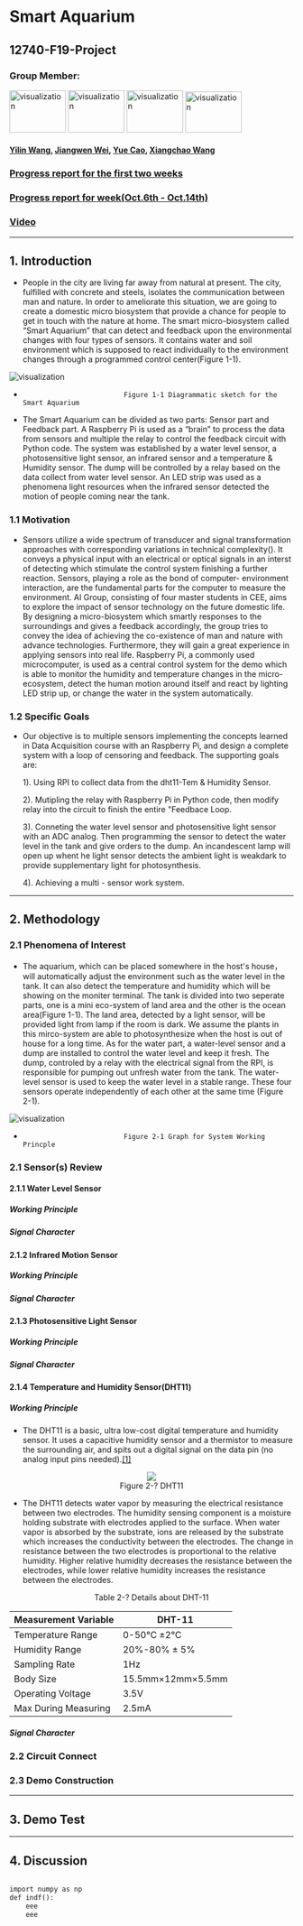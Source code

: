 
# Smart Aquarium
## 12740-F19-Project

### Group Member: 

<div class="test">
    <img src="Pht/YLW.JPG" alt="visualization" width="100" height="75" />
    <img src="Pht/JWW.jpg" alt="visualization" width="100" height="75" />
    <img src="Pht/YC.JPG" alt="visualization" width="100" height="75" />
    <img src="Pht/XCW.JPG" alt="visualization" width="100" height="73" />
</div>
    
#### [Yilin Wang](mailto:yilinw2@andrew.cmu.edu), [Jiangwen Wei](mailto:jiangwew@andrew.cmu.edu), [Yue Cao](mailto:yuec3@andrew.cmu.edu), [Xiangchao Wang](mailto:xiangchw@andrew.cmu.edu)

### [Progress report for the first two weeks](https://dylan-wyl10.github.io/12740/index.html)
### [Progress report for week(Oct.6th - Oct.14th)]()
### [Video]()

---------------------
## 1. Introduction

* People in the city are living far away from natural at present. The city, fulfilled with concrete and steels, isolates the communication between man and nature. In order to ameliorate this situation, we are going to create a domestic micro biosystem that provide a chance for people to get in touch with the nature at home. The smart micro-biosystem called “Smart Aquarium” that can detect and feedback upon the environmental changes with four types of sensors. It contains water and soil environment which is supposed to react individually to the environment changes through a programmed control center(Figure 1-1). 

<p><img src="image012%E7%9A%84%E5%89%AF%E6%9C%AC.jpg" alt="visualization" /></p>

-                              Figure 1-1 Diagrammatic sketch for the Smart Aquarium

* The Smart Aquarium can be divided as two parts: Sensor part and Feedback part. A Raspberry Pi is used as a “brain” to process the data from sensors and multiple the relay to control the feedback circuit with Python code. The system was established by a water level sensor, a photosensitive light sensor, an infrared sensor and a temperature & Humidity sensor. The dump will be controlled by a relay based on the data collect from water level sensor. An LED strip was used as a phenomena light resources when the infrared sensor detected the motion of people coming near the tank. 

### 1.1 Motivation

* Sensors utilize a wide spectrum of transducer and signal transformation approaches with corresponding variations in technical complexity(). It conveys a physical input with an electrical or optical signals in an interst of detecting which stimulate the control system finishing a further reaction. Sensors, playing a role as the bond of computer- environment interaction, are the fundamental parts for the computer to measure the environment. AI Group, consisting of four master students in CEE, aims to explore the impact of sensor technology on the future domestic life. By designing a micro-biosystem which smartly responses to the surroundings and gives a feedback accordingly, the group tries to convey the idea of achieving the co-existence of man and nature with advance technologies. Furthermore, they will gain a great experience in applying sensors into real life. Raspberry Pi, a commonly used microcomputer, is used as a central control system for the demo which is able to monitor the humidity and temperature changes in the micro-ecosystem, detect the human motion around itself and react by lighting LED strip up, or change the water in the system automatically. 

### 1.2 Specific Goals

* Our objective is to multiple sensors implementing the concepts learned in Data Acquisition course with an Raspberry Pi, and design a complete system with a loop of censoring and feedback. The supporting goals are:

    1). Using RPI to collect data from the dht11-Tem & Humidity Sensor. 

    2). Mutipling the relay with Raspberry Pi in Python code, then modify relay into the circuit to finish the entire "Feedbace Loop. 

    3). Conneting the water level sensor and photosensitive light sensor with an ADC analog. Then programming the sensor to detect the water level in the tank and give orders to the dump. An incandescent lamp will open up whent he light sensor detects the ambient light is weakdark to provide supplementary light for photosynthesis. 

    4). Achieving a multi - sensor work system. 

---------------------
## 2. Methodology 

### 2.1 Phenomena of Interest

* The aquarium, which can be placed somewhere in the host's house，will automatically adjust the environment such as the water level in the tank. It can also detect the temperature and humidity which will be showing on the moniter terminal. The tank is divided into two seperate parts, one is a mini eco-system of land area and the other is the ocean area(Figure 1-1). The land area, detected by a light sensor, will be provided light from lamp if the room is dark. We assume the plants in this mirco-system are able to photosynthesize when the host is out of house for a long time. As for the water part, a water-level sensor and a dump are installed to control the water level and keep it fresh. The dump, controled by a relay with the electrical signal from the RPI, is responsible for pumping out unfresh water from the tank. The water-level sensor is used to keep the water level in a stable range. These four sensors operate independently of each other at the same time (Figure 2-1).

<p><img src="xxxxxx" alt="visualization" /></p>

-                              Figure 2-1 Graph for System Working Princple

### 2.1 Sensor(s) Review

#### 2.1.1 Water Level Sensor

##### Working Principle

##### Signal Character

#### 2.1.2 Infrared Motion Sensor

##### Working Principle

##### Signal Character

#### 2.1.3 Photosensitive Light Sensor 

##### Working Principle

##### Signal Character

#### 2.1.4 Temperature and Humidity Sensor(DHT11)

##### Working Principle

* The DHT11 is a basic, ultra low-cost digital temperature and humidity sensor. It uses a capacitive humidity sensor and a thermistor to measure the surrounding air, and spits out a digital signal on the data pin (no analog input pins needed).[[1]](http://kookye.com/2018/11/16/arduino-lesson-dht11-sensor/)

<div style="text-align: center">
<img src="Report/dht11-1.jpg"/>
</div>

<center>
   Figure 2-? DHT11
</center>

* The DHT11 detects water vapor by measuring the electrical resistance between two electrodes. The humidity sensing component is a moisture holding substrate with electrodes applied to the surface. When water vapor is absorbed by the substrate, ions are released by the substrate which increases the conductivity between the electrodes. The change in resistance between the two electrodes is proportional to the relative humidity. Higher relative humidity decreases the resistance between the electrodes, while lower relative humidity increases the resistance between the electrodes.

<center>
   Table 2-? Details about DHT-11
</center>

Measurement Variable | DHT-11
------------ | -------------
Temperature Range | 0-50℃ ±2℃
Humidity Range | 20%-80% ± 5%
Sampling Rate | 1Hz
Body Size | 15.5mm×12mm×5.5mm
Operating Voltage | 3.5V
Max During Measuring | 2.5mA



##### Signal Character

### 2.2 Circuit Connect

### 2.3 Demo Construction

---------------------

## 3. Demo Test

---------------------
## 4. Discussion


```markdown

import numpy as np
def indf():
    eee
    eee
    
```


